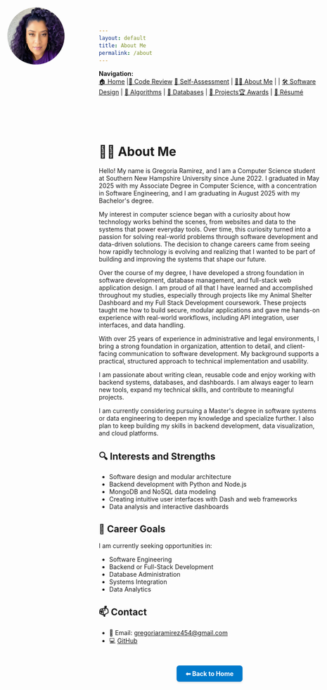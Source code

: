 ```yaml
---
layout: default
title: About Me
permalink: /about
---
```


**Navigation:**  
[🏠 Home](index.md) |[🎥 Code Review](code-review.md) [📝 Self-Assessment](self-assessment.md) | [🙋‍♀️ About Me](about.md) |  | [🛠️ Software Design](artifact-software.md) | [🧠 Algorithms](artifact-algorithms.md) | [💾 Databases](artifact-databases.md) | [📂 Projects](projects.md)[🏆 Awards](awards.md) | [📄 Résumé](resume.md)

<style>
  .top-left-photo {
    position: absolute;
    top: 20px;
    left: 20px;
    width: 130px;
    height: 130px;
    border-radius: 50%;
    z-index: 1000;
  }

  .top-space {
    padding-top: 50px;
  }
</style>

<img src="/assets/myphoto.jpg" alt="Profile Photo" class="top-left-photo">

<div class="top-space"></div>

# 👩‍💻 About Me

Hello! My name is Gregoria Ramirez, and I am a Computer Science student at Southern New Hampshire University since June 2022.  I graduated in May 2025 with my Associate Degree in Computer Science, with a concentration in Software Engineering, and I am graduating in August 2025 with my Bachelor's degree.

My interest in computer science began with a curiosity about how technology works behind the scenes, from websites and data to the systems that power everyday tools. Over time, this curiosity turned into a passion for solving real-world problems through software development and data-driven solutions. The decision to change careers came from seeing how rapidly technology is evolving and realizing that I wanted to be part of building and improving the systems that shape our future.

Over the course of my degree, I have developed a strong foundation in software development, database management, and full-stack web application design. I am proud of all that I have learned and accomplished throughout my studies, especially through projects like my Animal Shelter Dashboard and my Full Stack Development coursework. These projects taught me how to build secure, modular applications and gave me hands-on experience with real-world workflows, including API integration, user interfaces, and data handling.

With over 25 years of experience in administrative and legal environments, I bring a strong foundation in organization, attention to detail, and client-facing communication to software development. My background supports a practical, structured approach to technical implementation and usability.

I am passionate about writing clean, reusable code and enjoy working with backend systems, databases, and dashboards. I am always eager to learn new tools, expand my technical skills, and contribute to meaningful projects.

I am currently considering pursuing a Master's degree in software systems or data engineering to deepen my knowledge and specialize further. I also plan to keep building my skills in backend development, data visualization, and cloud platforms.

## 🔍 Interests and Strengths

- Software design and modular architecture  
- Backend development with Python and Node.js  
- MongoDB and NoSQL data modeling  
- Creating intuitive user interfaces with Dash and web frameworks  
- Data analysis and interactive dashboards  

## 🎯 Career Goals

I am currently seeking opportunities in:

- Software Engineering  
- Backend or Full-Stack Development  
- Database Administration  
- Systems Integration  
- Data Analytics  

## 📫 Contact

- 📧 Email: gregoriaramirez454@gmail.com  
- 💻 [GitHub](https://github.com/GregoriaRamirez)

<div style="text-align: center; margin-top: 3em;">
  <a href="index.md" style="
    display: inline-block;
    padding: 10px 20px;
    background-color: #007acc;
    color: white;
    border-radius: 6px;
    text-decoration: none;
    font-weight: bold;
    box-shadow: 0 2px 4px rgba(0,0,0,0.1);
  ">⬅ Back to Home</a>
</div>


